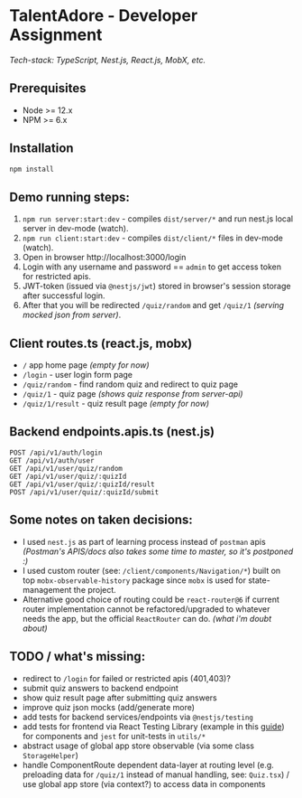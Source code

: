# TalentAdore - Developer Assignment

_Tech-stack: TypeScript, Nest.js, React.js, MobX, etc._

## Prerequisites

- Node >= 12.x
- NPM >= 6.x

## Installation

```bash
npm install
```

## Demo running steps:

1. `npm run server:start:dev` - compiles `dist/server/*` and run nest.js local server in dev-mode (watch).
2. `npm run client:start:dev` - compiles `dist/client/*` files in dev-mode (watch).
3. Open in browser http://localhost:3000/login
4. Login with any username and password == `admin` to get access token for restricted apis. 
5. JWT-token (issued via `@nestjs/jwt`) stored in browser's session storage after successful login.
5. After that you will be redirected `/quiz/random` and get `/quiz/1` _(serving mocked json from server)_.

## Client routes.ts (react.js, mobx)

- `/` app home page _(empty for now)_
- `/login` - user login form page
- `/quiz/random` - find random quiz and redirect to quiz page
- `/quiz/1` - quiz page _(shows quiz response from server-api)_
- `/quiz/1/result` - quiz result page _(empty for now)_

## Backend endpoints.apis.ts (nest.js)

```
POST /api/v1/auth/login
GET /api/v1/auth/user
GET /api/v1/user/quiz/random
GET /api/v1/user/quiz/:quizId
GET /api/v1/user/quiz/:quizId/result
POST /api/v1/user/quiz/:quizId/submit
```

## Some notes on taken decisions:

- I used `nest.js` as part of learning process instead of `postman` apis _(Postman's APIS/docs also takes some time to master, so it's postponed :)_
- I used custom router (see: `/client/components/Navigation/*`) built on top `mobx-observable-history` package since `mobx` is used for state-management the project. 
- Alternative good choice of routing could be `react-router@6` if current router implementation cannot be refactored/upgraded to whatever needs the app, but the official `ReactRouter` can do. _(what i'm doubt about)_


## TODO / what's missing:

- redirect to `/login` for failed or restricted apis (401,403)?
- submit quiz answers to backend endpoint 
- show quiz result page after submitting quiz answers
- improve quiz json mocks (add/generate more)
- add tests for backend services/endpoints via `@nestjs/testing`
- add tests for frontend via React Testing Library (example in this [guide](https://keploy.io/blog/community/a-guide-to-testing-react-components-with-jest-and-react-testing-library)) for components and `jest` for unit-tests in `utils/*`
- abstract usage of global app store observable (via some class `StorageHelper`)
- handle ComponentRoute dependent data-layer at routing level (e.g. preloading data for `/quiz/1` instead of manual handling, see: `Quiz.tsx`) / use global app store (via context?) to access data in components 
